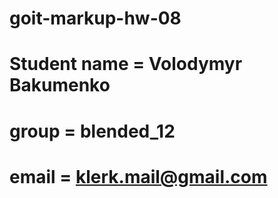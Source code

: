 # goit-markup-hw-08

# Student name = Volodymyr Bakumenko

# group = blended_12

# email = klerk.mail@gmail.com
